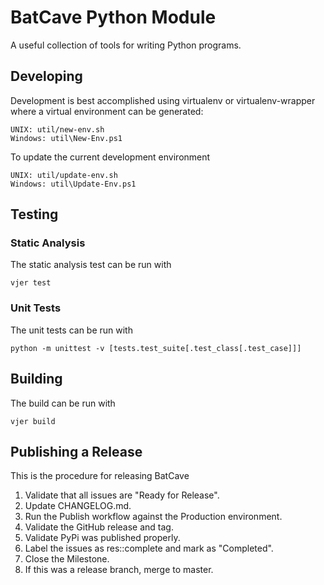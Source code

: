 # BatCave Python Module

A useful collection of tools for writing Python programs.

## Developing

Development is best accomplished using virtualenv or virtualenv-wrapper where a virtual environment can be generated:

    UNIX: util/new-env.sh
    Windows: util\New-Env.ps1

To update the current development environment

    UNIX: util/update-env.sh
    Windows: util\Update-Env.ps1

## Testing

### Static Analysis

The static analysis test can be run with

    vjer test

### Unit Tests

The unit tests can be run with

    python -m unittest -v [tests.test_suite[.test_class[.test_case]]]

## Building

The build can be run with

    vjer build

## Publishing a Release

This is the procedure for releasing BatCave

1. Validate that all issues are "Ready for Release".
1. Update CHANGELOG.md.
1. Run the Publish workflow against the Production environment.
1. Validate the GitHub release and tag.
1. Validate PyPi was published properly.
1. Label the issues as res::complete and mark as "Completed".
1. Close the Milestone.
1. If this was a release branch, merge to master.

<!--- cSpell:ignore virtualenv vjer -->
